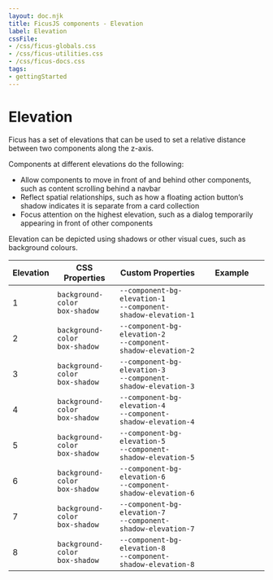 ```yaml
---
layout: doc.njk
title: FicusJS components - Elevation
label: Elevation
cssFile:
- /css/ficus-globals.css
- /css/ficus-utilities.css
- /css/ficus-docs.css
tags:
- gettingStarted
---
```

# Elevation

Ficus has a set of elevations that can be used to set a relative distance between two components along the z-axis.

Components at different elevations do the following:

- Allow components to move in front of and behind other components, such as content scrolling behind a navbar
- Reflect spatial relationships, such as how a floating action button’s shadow indicates it is separate from a card collection
- Focus attention on the highest elevation, such as a dialog temporarily appearing in front of other components

Elevation can be depicted using shadows or other visual cues, such as background colours.

Elevation | CSS Properties | Custom Properties | Example
| --- | --- | --- | ---
| 1 | `background-color` <br> `box-shadow` | `--component-bg-elevation-1` <br> `--component-shadow-elevation-1`  | <div style="width: 7rem; height: 4rem; background-color: var(--component-bg-elevation-1); box-shadow: var(--component-shadow-elevation-1); border: var(--component-border-color)"></div>
| 2 | `background-color` <br> `box-shadow` | `--component-bg-elevation-2` <br> `--component-shadow-elevation-2`  | <div style="width: 7rem; height: 4rem; background-color: var(--component-bg-elevation-2); box-shadow: var(--component-shadow-elevation-2); border: var(--component-border-color)"></div>
| 3 | `background-color` <br> `box-shadow` | `--component-bg-elevation-3` <br> `--component-shadow-elevation-3`  | <div style="width: 7rem; height: 4rem; background-color: var(--component-bg-elevation-3); box-shadow: var(--component-shadow-elevation-3); border: var(--component-border-color)"></div>
| 4 | `background-color` <br> `box-shadow` | `--component-bg-elevation-4` <br> `--component-shadow-elevation-4`  | <div style="width: 7rem; height: 4rem; background-color: var(--component-bg-elevation-4); box-shadow: var(--component-shadow-elevation-4); border: var(--component-border-color)"></div>
| 5 | `background-color` <br> `box-shadow` | `--component-bg-elevation-5` <br> `--component-shadow-elevation-5`  | <div style="width: 7rem; height: 4rem; background-color: var(--component-bg-elevation-5); box-shadow: var(--component-shadow-elevation-5); border: var(--component-border-color)"></div>
| 6 | `background-color` <br> `box-shadow` | `--component-bg-elevation-6` <br> `--component-shadow-elevation-6`  | <div style="width: 7rem; height: 4rem; background-color: var(--component-bg-elevation-6); box-shadow: var(--component-shadow-elevation-6); border: var(--component-border-color)"></div>
| 7 | `background-color` <br> `box-shadow` | `--component-bg-elevation-7` <br> `--component-shadow-elevation-7`  | <div style="width: 7rem; height: 4rem; background-color: var(--component-bg-elevation-7); box-shadow: var(--component-shadow-elevation-7); border: var(--component-border-color)"></div>
| 8 | `background-color` <br> `box-shadow` | `--component-bg-elevation-8` <br> `--component-shadow-elevation-8`  | <div style="width: 7rem; height: 4rem; background-color: var(--component-bg-elevation-8); box-shadow: var(--component-shadow-elevation-8); border: var(--component-border-color)"></div>

